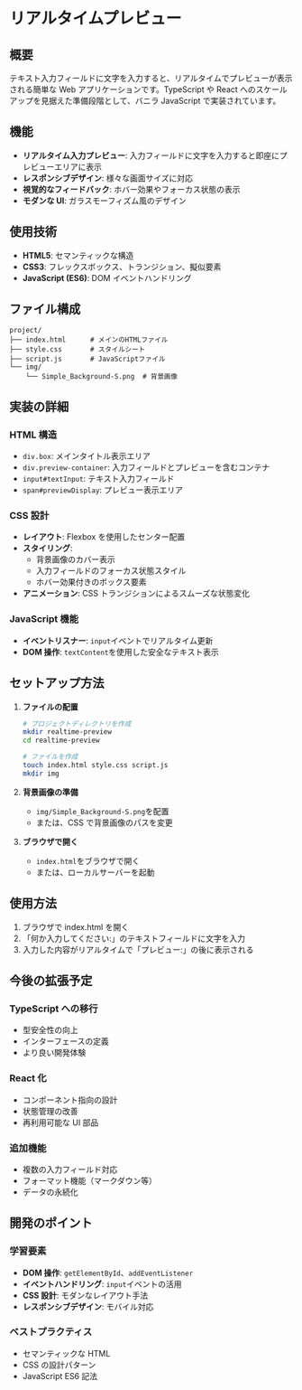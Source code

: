 # リアルタイムプレビュー

## 概要

テキスト入力フィールドに文字を入力すると、リアルタイムでプレビューが表示される簡単な Web アプリケーションです。TypeScript や React へのスケールアップを見据えた準備段階として、バニラ JavaScript で実装されています。

## 機能

- **リアルタイム入力プレビュー**: 入力フィールドに文字を入力すると即座にプレビューエリアに表示
- **レスポンシブデザイン**: 様々な画面サイズに対応
- **視覚的なフィードバック**: ホバー効果やフォーカス状態の表示
- **モダンな UI**: ガラスモーフィズム風のデザイン

## 使用技術

- **HTML5**: セマンティックな構造
- **CSS3**: フレックスボックス、トランジション、擬似要素
- **JavaScript (ES6)**: DOM イベントハンドリング

## ファイル構成

```
project/
├── index.html      # メインのHTMLファイル
├── style.css       # スタイルシート
├── script.js       # JavaScriptファイル
└── img/
    └── Simple_Background-S.png  # 背景画像
```

## 実装の詳細

### HTML 構造

- `div.box`: メインタイトル表示エリア
- `div.preview-container`: 入力フィールドとプレビューを含むコンテナ
- `input#textInput`: テキスト入力フィールド
- `span#previewDisplay`: プレビュー表示エリア

### CSS 設計

- **レイアウト**: Flexbox を使用したセンター配置
- **スタイリング**:
  - 背景画像のカバー表示
  - 入力フィールドのフォーカス状態スタイル
  - ホバー効果付きのボックス要素
- **アニメーション**: CSS トランジションによるスムーズな状態変化

### JavaScript 機能

- **イベントリスナー**: `input`イベントでリアルタイム更新
- **DOM 操作**: `textContent`を使用した安全なテキスト表示

## セットアップ方法

1. **ファイルの配置**

   ```bash
   # プロジェクトディレクトリを作成
   mkdir realtime-preview
   cd realtime-preview

   # ファイルを作成
   touch index.html style.css script.js
   mkdir img
   ```

2. **背景画像の準備**

   - `img/Simple_Background-S.png`を配置
   - または、CSS で背景画像のパスを変更

3. **ブラウザで開く**
   - `index.html`をブラウザで開く
   - または、ローカルサーバーを起動

## 使用方法

1. ブラウザで index.html を開く
2. 「何か入力してください:」のテキストフィールドに文字を入力
3. 入力した内容がリアルタイムで「プレビュー:」の後に表示される

## 今後の拡張予定

### TypeScript への移行

- 型安全性の向上
- インターフェースの定義
- より良い開発体験

### React 化

- コンポーネント指向の設計
- 状態管理の改善
- 再利用可能な UI 部品

### 追加機能

- 複数の入力フィールド対応
- フォーマット機能（マークダウン等）
- データの永続化

## 開発のポイント

### 学習要素

- **DOM 操作**: `getElementById`、`addEventListener`
- **イベントハンドリング**: `input`イベントの活用
- **CSS 設計**: モダンなレイアウト手法
- **レスポンシブデザイン**: モバイル対応

### ベストプラクティス

- セマンティックな HTML
- CSS の設計パターン
- JavaScript ES6 記法
